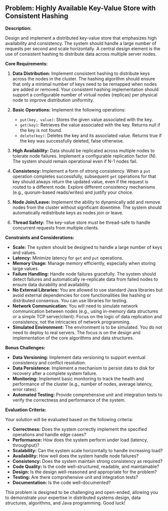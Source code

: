 ## Problem: Highly Available Key-Value Store with Consistent Hashing

**Description:**

Design and implement a distributed key-value store that emphasizes high availability and consistency. The system should handle a large number of requests per second and scale horizontally. A central design element is the use of consistent hashing to distribute data across multiple server nodes.

**Core Requirements:**

1.  **Data Distribution:** Implement consistent hashing to distribute keys across the nodes in the cluster. The hashing algorithm should ensure that only a minimal number of keys need to be remapped when nodes are added or removed. Your consistent hashing implementation should support a configurable number of virtual nodes (replicas) per physical node to improve distribution uniformity.

2.  **Basic Operations:** Implement the following operations:
    *   `put(key, value)`: Stores the given value associated with the key.
    *   `get(key)`: Retrieves the value associated with the key. Returns null if the key is not found.
    *   `delete(key)`: Deletes the key and its associated value. Returns true if the key was successfully deleted, false otherwise.

3.  **High Availability:** Data should be replicated across multiple nodes to tolerate node failures. Implement a configurable replication factor (N).  The system should remain operational even if N-1 nodes fail.

4.  **Consistency:** Implement a form of strong consistency. When a `put` operation completes successfully, subsequent `get` operations for that key should always return the updated value, even if the request is routed to a different node. Explore different consistency mechanisms (e.g., quorum-based reads/writes) and justify your choice.

5.  **Node Join/Leave:** Implement the ability to dynamically add and remove nodes from the cluster without significant downtime. The system should automatically redistribute keys as nodes join or leave.

6.  **Thread Safety:** The key-value store must be thread-safe to handle concurrent requests from multiple clients.

**Constraints and Considerations:**

*   **Scale:** The system should be designed to handle a large number of keys and values.
*   **Latency:** Minimize latency for `get` and `put` operations.
*   **Memory Usage:** Manage memory efficiently, especially when storing large values.
*   **Failure Handling:** Handle node failures gracefully.  The system should detect failures and automatically re-replicate data from failed nodes to ensure data durability and availability.
*   **No External Libraries:** You are allowed to use standard Java libraries but avoid external dependencies for core functionalities like hashing or distributed consensus. You can use libraries for testing.
*   **Network Communication:** You will need to simulate network communication between nodes (e.g., using in-memory data structures or a simple TCP server/client).  Focus on the logic of data replication and consistency, not the intricacies of network programming.
*   **Simulated Environment:** The environment is to be simulated. You do not need to deploy to real servers. The focus is on the design and implementation of the core algorithms and data structures.

**Bonus Challenges:**

*   **Data Versioning:** Implement data versioning to support eventual consistency and conflict resolution.
*   **Data Persistence:** Implement a mechanism to persist data to disk for recovery after a complete system failure.
*   **Monitoring:** Implement basic monitoring to track the health and performance of the cluster (e.g., number of nodes, average latency, error rates).
*   **Automated Testing:** Provide comprehensive unit and integration tests to verify the correctness and performance of the system.

**Evaluation Criteria:**

Your solution will be evaluated based on the following criteria:

*   **Correctness:** Does the system correctly implement the specified operations and handle edge cases?
*   **Performance:** How does the system perform under load (latency, throughput)?
*   **Scalability:** Can the system scale horizontally to handle increasing load?
*   **Availability:** How well does the system handle node failures?
*   **Consistency:** Does the system maintain strong consistency as required?
*   **Code Quality:** Is the code well-structured, readable, and maintainable?
*   **Design:** Is the design well-reasoned and appropriate for the problem?
*   **Testing:** Are there comprehensive unit and integration tests?
*   **Documentation:** Is the code well-documented?

This problem is designed to be challenging and open-ended, allowing you to demonstrate your expertise in distributed systems design, data structures, algorithms, and Java programming. Good luck!
